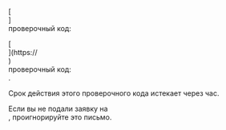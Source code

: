 [<br host>] <br action> проверочный код: <br code>

[<br host>](https://<br host>) <br action> проверочный код: <br code>.

Срок действия этого проверочного кода истекает через час.

Если вы не подали заявку на <br action>, проигнорируйте это письмо.